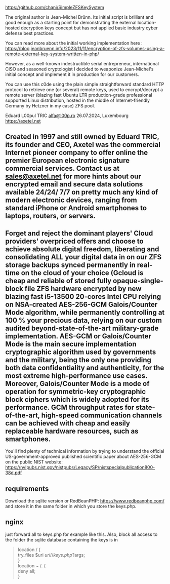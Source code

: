 https://github.com/chani/SimpleZFSKeySystem

The original author is Jean-Michel Brünn.
Its initial script is brilliant and good enough as a starting point  for demonstrating the external location-hosted decryption keys  concept but has not applied basic industry cyber defense best practices. 

You can read more about the initial working implementation here :
https://blog.jeanbruenn.info/2023/11/11/encryption-of-zfs-volumes-using-a-remote-external-key-system-written-in-php/

However, as a well-known indestructible serial entrepreneur, international CISO and seasoned cryptologist I decided to weaponize Jean-Michel's initial concept and implement it in production for our customers. 

You can use this c0de using the plain simple straightforward standard HTTP protocol to retrieve one (or several) remote keys, used to encrypt/decrypt a remote server (blazing fast Ubuntu LTR production-grade professional supported Linux distribution, hosted in the middle of Internet-friendly Germany by Hetzner in my case) ZFS pool.

Eduard L00pul TRIC alfa@l00p.ro 26.07.2024, Luxembourg
https://axetel.net

Created in 1997 and still owned by Eduard TRIC, its founder and CEO, Axetel was the commercial Internet pioneer company to offer online the premier European electronic signature commercial services. Contact us at sales@axetel.net for more hints about our encrypted email and secure data solutions available 24/24/ 7/7 on pretty much any kind of modern electronic devices, ranging from standard iPhone or Android smartphones to laptops, routers, or servers.
----------------------------------------------------------------
 Forget and reject the dominant players' Cloud providers' overpriced offers and choose to achieve absolute digital freedom, liberating and consolidating ALL your digital data in on our ZFS storage backups synced permanently in real-time on the cloud of your choice (Gcloud is cheap and reliable of stored fully opaque-single-block file ZFS hardware encrypted by new blazing fast i5-13500 20-cores Intel CPU relying on  NSA-created AES-256-GCM Galois/Counter Mode algorithm, while permanently controlling at 100 % your precious data, relying on our custom audited beyond-state-of-the-art military-grade implementation. AES-GCM or Galois/Counter Mode is the main secure implementation cryptographic algorithm used by governments and the military, being the only one providing both data confidentiality and authenticity, for the most extreme high-performance use cases. Moreover, Galois/Counter Mode is a mode of operation for symmetric-key cryptographic block ciphers which is widely adopted for its performance. GCM throughput rates for state-of-the-art, high-speed communication channels can be achieved with cheap and easily replaceable hardware resources, such as smartphones.
----------------------------------------------------------------------

You'll find plenty of technical information by trying to understand the official US-government-approved published scientific paper about AES-256-GCM on the public NIST website: 
https://nvlpubs.nist.gov/nistpubs/Legacy/SP/nistspecialpublication800-38d.pdf

## requirements

Download the sqlite version or RedBeanPHP: https://www.redbeanphp.com/ and
store it in the same folder in which you store the keys.php. 

## nginx

just forward all to keys.php for example like this. Also, block all access
to the folder the sqlite database containing the keys is in

>  location / {  
>    try_files $uri $uri/ /keys.php?$args;  
>  }  
>  location ~ /\. {  
>    deny all;  
>  }  
